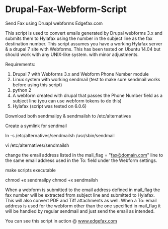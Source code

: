 Drupal-Fax-Webform-Script
=========================

Send Fax using Druapl webforms
Edgefax.com

This script is used to convert emails generated by Drupal webforms 3.x and submits them to Hylafax using the number in the subject line as the fax destination number. 
This script assumes you have a working Hylafax server & a drupal 7 site with  Webforms. This has been tested on Ubuntu 14.04 but should work with any UNIX-like system. with minor adjustments.


Requirements:
1) Drupal 7 with Webforms 3.x and Webform Phone Number module
2) Linux system with working sendmail (test to make sure sendmail works before using this script)
3) python 2
4) A webform created with drupal that passes the Phone Number field as a subject line (you can use webform tokens to do this)
5) Hylafax (script was tested on 6.0.6)

Download both sendmailpy & sendmailsh to /etc/alternatives

Create a symlink for sendmail

ln -s /etc/alternatives/sendmailsh /usr/sbin/sendmail

vi /etc/alternatives/sendmailsh

change the email address listed in the mail_flag = "fax@domain.com" line to the same email address used in the To: field under the Webform settings.

make scripts executable

chmod +x sendmailpy
chmod +x sendmailsh

When a webform is submitted to the email address defined in mail_flag the fax number will be extracted from subject  line and submitted to Hylafax. 
This will also convert PDF and Tiff attachments as well. When a To: email address is used for the webform other than the one specified in mail_flag
it will be handled by regular sendmail and just send the email as intended.


You can see this script in action @ www.edgefax.com
